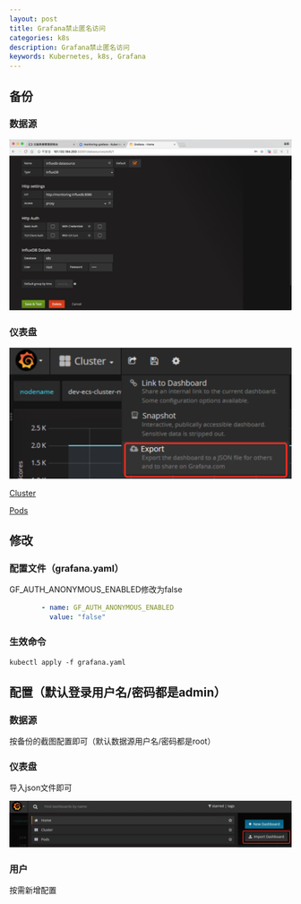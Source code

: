 ```yaml
---
layout: post
title: Grafana禁止匿名访问
categories: k8s
description: Grafana禁止匿名访问
keywords: Kubernetes, k8s, Grafana
---
```



## 备份

### 数据源

![](/images/posts/2018/QQ20180619-230508@2x.png)

### 仪表盘

![](/images/posts/2018/QQ20180721-234946@2x.png)

[Cluster](/images/posts/2018/Cluster-1529723207407.json)

[Pods](/images/posts/2018/Pods-1529723224479.json)


## 修改

### 配置文件（grafana.yaml）

GF_AUTH_ANONYMOUS_ENABLED修改为false
```yaml
        - name: GF_AUTH_ANONYMOUS_ENABLED
          value: "false"
```

### 生效命令

`kubectl apply -f grafana.yaml`


## 配置（默认登录用户名/密码都是admin）

### 数据源

按备份的截图配置即可（默认数据源用户名/密码都是root）

### 仪表盘

导入json文件即可

![](/images/posts/2018/QQ20180722-000010@2x.png)

### 用户

按需新增配置
